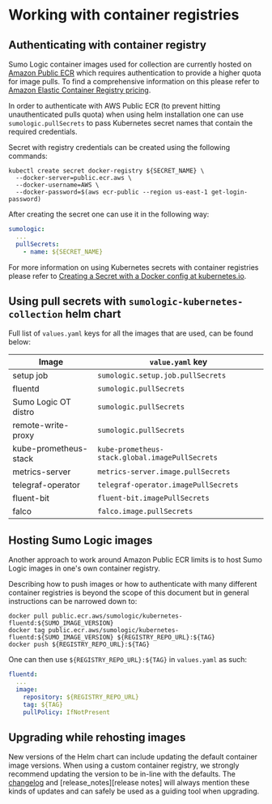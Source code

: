 # Working with container registries

## Authenticating with container registry

Sumo Logic container images used for collection are currently hosted on
[Amazon Public ECR][aws-public-ecr-docs] which requires authentication to provide
a higher quota for image pulls.
To find a comprehensive information on this please refer to
[Amazon Elastic Container Registry pricing][aws-ecr-pricing].

In order to authenticate with AWS Public ECR (to prevent hitting unauthenticated
pulls quota) when using helm installation one can use `sumologic.pullSecrets`
to pass Kubernetes secret names that contain the required credentials.

Secret with registry credentials can be created using the following commands:

```
kubectl create secret docker-registry ${SECRET_NAME} \
  --docker-server=public.ecr.aws \
  --docker-username=AWS \
  --docker-password=$(aws ecr-public --region us-east-1 get-login-password)
```

After creating the secret one can use it in the following way:

```yaml
sumologic:
  ...
  pullSecrets:
    - name: ${SECRET_NAME}
```

For more information on using Kubernetes secrets with container registries please
refer to [Creating a Secret with a Docker config at kubernetes.io][k8s-docker-secret].

[aws-public-ecr-docs]: https://aws.amazon.com/blogs/aws/amazon-ecr-public-a-new-public-container-registry/
[k8s-docker-secret]: https://kubernetes.io/docs/concepts/containers/images/#creating-a-secret-with-a-docker-config
[aws-ecr-pricing]: https://aws.amazon.com/ecr/pricing/

## Using pull secrets with `sumologic-kubernetes-collection` helm chart

Full list of `values.yaml` keys for all the images that are used, can be found below:

| Image                 | `value.yaml` key                                |
|-----------------------|-------------------------------------------------|
| setup job             | `sumologic.setup.job.pullSecrets`               |
| fluentd               | `sumologic.pullSecrets`                         |
| Sumo Logic OT distro  | `sumologic.pullSecrets`                         |
| remote-write-proxy    | `sumologic.pullSecrets`                         |
| kube-prometheus-stack | `kube-prometheus-stack.global.imagePullSecrets` |
| metrics-server        | `metrics-server.image.pullSecrets`              |
| telegraf-operator     | `telegraf-operator.imagePullSecrets`            |
| fluent-bit            | `fluent-bit.imagePullSecrets`                   |
| falco                 | `falco.image.pullSecrets`                       |

## Hosting Sumo Logic images

Another approach to work around Amazon Public ECR limits is to host Sumo Logic
images in one's own container registry.

Describing how to push images or how to authenticate with many different container
registries is beyond the scope of this document but in general instructions can
be narrowed down to:

```
docker pull public.ecr.aws/sumologic/kubernetes-fluentd:${SUMO_IMAGE_VERSION}
docker tag public.ecr.aws/sumologic/kubernetes-fluentd:${SUMO_IMAGE_VERSION} ${REGISTRY_REPO_URL}:${TAG}
docker push ${REGISTRY_REPO_URL}:${TAG}
```

One can then use `${REGISTRY_REPO_URL}:${TAG}` in `values.yaml` as such:

```yaml
fluentd:
  ...
  image:
    repository: ${REGISTRY_REPO_URL}
    tag: ${TAG}
    pullPolicy: IfNotPresent
```

## Upgrading while rehosting images

New versions of the Helm chart can include updating the default container image versions. When using
a custom container registry, we strongly recommend updating the version to be in-line with the defaults.
The [changelog][changelog] and [release_notes][release notes] will always mention these kinds of updates
and can safely be used as a guiding tool when upgrading.

[changelog]: ../../CHANGELOG.md
[release_notes]: https://github.com/SumoLogic/sumologic-kubernetes-collection/releases
